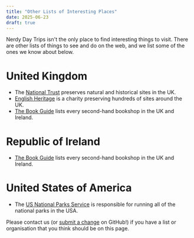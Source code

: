 ```yaml
---
title: "Other Lists of Interesting Places"
date: 2025-06-23
draft: true
---
```

Nerdy Day Trips isn't the only place to find interesting things to visit.
There are other lists of things to see and do on the web, and we list some of
the ones we know about below.

# United Kingdom

* The [National Trust](https://www.nationaltrust.org.uk/) preserves natural and historical sites in the UK.
* [English Heritage](https://www.english-heritage.org.uk) is a charity preserving hundreds of sites around the UK.
* [The Book Guide](https://www.thebookguide.info) lists every second-hand bookshop in the UK and Ireland.

# Republic of Ireland

* [The Book Guide](https://www.thebookguide.info) lists every second-hand bookshop in the UK and Ireland.

# United States of America

* The [US National Parks Service](https://www.nps.gov/index.htm) is responsible for running all of the national parks in the USA.

Please contact us (or [submit a change](https://github.com/NerdyDayTrips/website/blob/main/content/other-lists.md) on GitHub!) if you have a list or
organisation that you think should be on this page.
